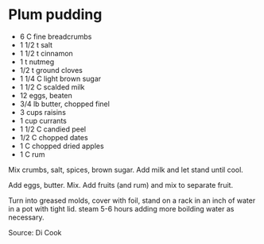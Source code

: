 # Plum pudding

* 6 C fine breadcrumbs
* 1 1/2 t salt
* 1 1/2 t cinnamon
* 1 t nutmeg
* 1/2 t ground cloves
* 1 1/4 C light brown sugar
* 1 1/2 C scalded milk
* 12 eggs, beaten
* 3/4 lb butter, chopped finel
* 3 cups raisins
* 1 cup currants
* 1 1/2 C candied peel
* 1/2 C chopped dates
* 1 C chopped dried apples
* 1 C rum

Mix crumbs, salt, spices, brown sugar.  Add milk and let stand until cool.

Add eggs, butter.  Mix.  Add fruits (and rum) and mix to separate fruit.

Turn into greased molds, cover with foil, stand on a rack in an inch of water in a pot with tight lid.  steam 5-6 hours adding more boilding water as necessary.

Source: Di Cook

